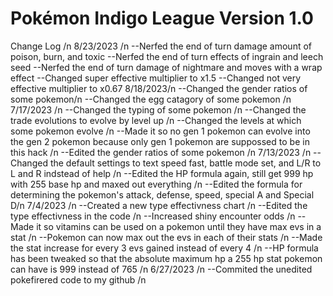 # Pokémon Indigo League Version 1.0

Change Log /n 
8/23/2023 /n
--Nerfed the end of turn damage amount of poison, burn, and toxic
--Nerfed the end of turn effects of ingrain and leech seed
--Nerfed the end of turn damage of nightmare and moves with a wrap effect
--Changed super effective multiplier to x1.5
--Changed not very effective multiplier to x0.67
8/18/2023/n
--Changed the gender ratios of some pokemon/n
--Changed the egg catagory of some pokemon /n
7/17/2023 /n
--Changed the typing of some pokemon /n
--Changed the trade evolutions to evolve by level up /n
--Changed the levels at which some pokemon evolve /n
--Made it so no gen 1 pokemon can evolve into the gen 2 pokemon because only gen 1 pokemon are suppossed to be in this hack /n
--Edited the gender ratios of some pokemon /n
7/13/2023 /n
--Changed the default settings to text speed fast, battle mode set, and L/R to L and R indstead of help /n
--Edited the HP formula again, still get 999 hp with 255 base hp and maxed out everything /n
--Edited the formula for determining the pokemon's attack, defense, speed, special A and Special D/n
7/4/2023 /n
--Created a new type effectivness chart /n
--Edited the type effectivness in the code /n
--Increased shiny encounter odds /n
--Made it so vitamins can be used on a pokemon until they have max evs in a stat /n
--Pokemon can now max out the evs in each of their stats /n
--Made the stat increase for every 3 evs gained instead of every 4 /n
--HP formula has been tweaked so that the absolute maximum hp a 255 hp stat pokemon can have is 999 instead of 765 /n
6/27/2023 /n
--Commited the unedited pokefirered code to my github /n
